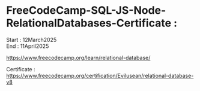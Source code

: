 # FreeCodeCamp-SQL-JS-Node-RelationalDatabases-Certificate :

Start : 12March2025 </br>
End : 11April2025 </br> 

https://www.freecodecamp.org/learn/relational-database/

Certificate :</br>
https://www.freecodecamp.org/certification/Evilusean/relational-database-v8
